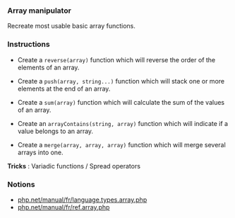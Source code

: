 ### Array manipulator

Recreate most usable basic array functions.

### Instructions

- Create a `reverse(array)` function which will reverse the order of the elements of an array.

- Create a `push(array, string...)` function which will stack one or more elements at the end of an array.

- Create a `sum(array)` function which will calculate the sum of the values ​​of an array.

- Create an `arrayContains(string, array)` function which will indicate if a value belongs to an array.

- Create a `merge(array, array, array)` function which will merge several arrays into one.

**Tricks** : Variadic functions / Spread operators

### Notions

- [php.net/manual/fr/language.types.array.php](https://www.php.net/manual/fr/language.types.array.php)
- [php.net/manual/fr/ref.array.php](https://www.php.net/manual/fr/ref.array.php)
